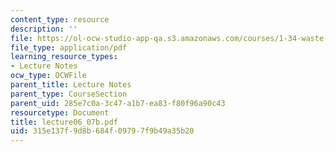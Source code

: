 ```yaml
---
content_type: resource
description: ''
file: https://ol-ocw-studio-app-qa.s3.amazonaws.com/courses/1-34-waste-containment-and-remediation-technology-spring-2004/315e137f9d8b684f09797f9b49a35b20_lecture06_07b.pdf
file_type: application/pdf
learning_resource_types:
- Lecture Notes
ocw_type: OCWFile
parent_title: Lecture Notes
parent_type: CourseSection
parent_uid: 285e7c0a-3c47-a1b7-ea83-f80f96a90c43
resourcetype: Document
title: lecture06_07b.pdf
uid: 315e137f-9d8b-684f-0979-7f9b49a35b20
---
```

